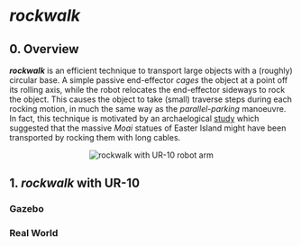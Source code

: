 # *rockwalk*

## 0. Overview
***rockwalk*** is an efficient technique to transport large objects with a (roughly) circular base. A simple passive end-effector *cages* the object at a point off its rolling axis, while the robot relocates the end-effector sideways to rock the object. This causes the object to take (small) traverse steps during each rocking motion, in much the same way as the *parallel-parking* manoeuvre. In fact, this technique is motivated by an archaelogical [study](https://www.youtube.com/watch?v=J5YR0uqPAI8) which suggested that the massive *Moai* statues of Easter Island might have been transported by rocking them with long cables.

<p align="center">
  <img src="https://github.com/HKUST-RML/rockwalk/blob/master/media/rockwalk_gif.gif" alt="rockwalk with UR-10 robot arm"/>
</p>



## 1. *rockwalk* with UR-10

### Gazebo


### Real World
